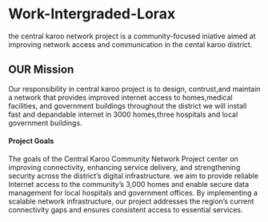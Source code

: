 # Work-Intergraded-Lorax

the central karoo network project is a community-focused iniative aimed at improving network access and communication in the cental karoo district.
## OUR Mission

Our responsibility in central karoo project is to design, contrust,and maintain a network that provides improved internet access to homes,medical facilities, and government buildings throughout the district we will install fast and depandable internet in 3000 homes,three hospitals and local government buildings.
#### Project Goals

The goals of the Central Karoo Community Network Project center on improving connectivity, enhancing service delivery, and strengthening security across the district’s digital infrastructure.
we aim to provide reliable Internet access to the community’s 3,000 homes and enable secure data management for local hospitals and government offices.
By implementing a scalable network infrastructure, our project addresses the region’s current connectivity gaps and ensures consistent access to essential services.
